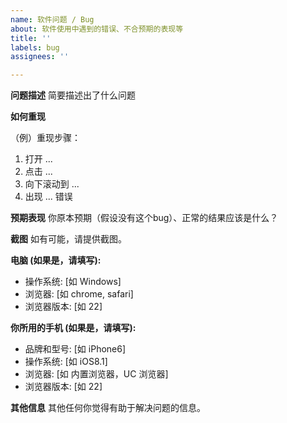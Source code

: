 ```yaml
---
name: 软件问题 / Bug
about: 软件使用中遇到的错误、不合预期的表现等
title: ''
labels: bug
assignees: ''

---
```


**问题描述**
简要描述出了什么问题


**如何重现**
<!-- 我们如何才能重现你遇到的问题？（你是怎么遇到这个问题的）我们需要能重现你的问题，才有办法排查。-->

（例）重现步骤：
1. 打开 ...
2. 点击 ...
3. 向下滚动到 ...
4. 出现 ... 错误

**预期表现**
你原本预期（假设没有这个bug）、正常的结果应该是什么？


**截图**
如有可能，请提供截图。


**电脑 (如果是，请填写):**
 - 操作系统: [如 Windows]
 - 浏览器: [如 chrome, safari]
 - 浏览器版本: [如 22]


**你所用的手机 (如果是，请填写):**
 - 品牌和型号: [如 iPhone6]
 - 操作系统: [如 iOS8.1]
 - 浏览器: [如 内置浏览器，UC 浏览器]
 - 浏览器版本: [如 22]


**其他信息**
其他任何你觉得有助于解决问题的信息。
